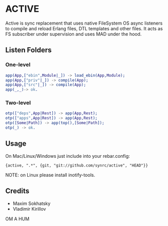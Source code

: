 ACTIVE
======

Active is sync replacement that uses native FileSystem OS async
listeners to compile and reload Erlang files, DTL templates and
other files. It acts as FS subscriber under supervision and
uses MAD under the hood.

Listen Folders
--------------

### One-level

```erlang
app(App,["ebin",Module|_]) -> load_ebin(App,Module);
app(App,["priv"|_]) -> compile(App);
app(App,["src"|_]) -> compile(App);
app(_,_)-> ok.
```

### Two-level

```erlang
otp(["deps",App|Rest]) -> app(App,Rest);
otp(["apps",App|Rest]) -> app(App,Rest);
otp([Some|Path]) -> app(top(),[Some|Path]);
otp(_) -> ok.
```

Usage
-----

On Mac/Linux/Windows just include into your rebar.config:

    {active, ".*", {git, "git://github.com/synrc/active", "HEAD"}}

NOTE: on Linux please install inotify-tools.

Credits
-------

* Maxim Sokhatsky
* Vladimir Kirillov

OM A HUM
